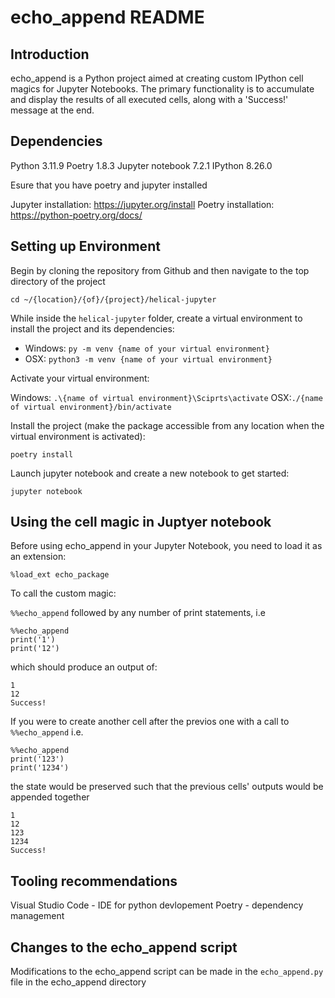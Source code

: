 # echo_append README

## Introduction

echo_append is a Python project aimed at creating custom IPython cell magics for Jupyter Notebooks. The primary functionality is to accumulate and display the results of all executed cells, along with a 'Success!' message at the end.

## Dependencies

Python 3.11.9
Poetry 1.8.3
Jupyter notebook 7.2.1
IPython 8.26.0

Esure that you have poetry and jupyter installed

Jupyter installation: https://jupyter.org/install
Poetry installation: https://python-poetry.org/docs/

## Setting up Environment

Begin by cloning the repository from Github and then navigate to the top directory of the project

`cd ~/{location}/{of}/{project}/helical-jupyter`

While inside the `helical-jupyter` folder, create a virtual environment to install the project and its dependencies:

- Windows: `py -m venv {name of your virtual environment}`
- OSX: `python3 -m venv {name of your virtual environment}`

Activate your virtual environment:

Windows: `.\{name of virtual environment}\Sciprts\activate`
OSX:`./{name of virtual environment}/bin/activate`

Install the project (make the package accessible from any location when the virtual environment is activated):

`poetry install`

Launch jupyter notebook and create a new notebook to get started:

`jupyter notebook`

## Using the cell magic in Juptyer notebook

Before using echo_append in your Jupyter Notebook, you need to load it as an extension:

`%load_ext echo_package`

To call the custom magic:

`%%echo_append`
followed by any number of print statements, i.e

```
%%echo_append
print('1')
print('12')
```

which should produce an output of:

```
1
12
Success!
```

If you were to create another cell after the previos one with a call to `%%echo_append` i.e.

```
%%echo_append
print('123')
print('1234')
```

the state would be preserved such that the previous cells' outputs would be appended together

```
1
12
123
1234
Success!
```

## Tooling recommendations

Visual Studio Code - IDE for python devlopement
Poetry - dependency management

## Changes to the echo_append script

Modifications to the echo_append script can be made in the `echo_append.py` file in the echo_append directory
